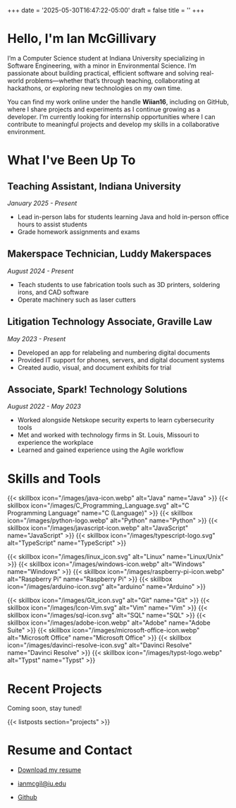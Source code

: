 +++
date = '2025-05-30T16:47:22-05:00'
draft = false
title = ''
+++

# Hello, I'm Ian McGillivary

I’m a Computer Science student at Indiana University specializing in Software Engineering, with a minor in 
Environmental Science. I’m passionate about building practical, efficient software and solving real-world 
problems—whether that’s through teaching, collaborating at hackathons, or exploring new technologies on my own time.

You can find my work online under the handle **Wiian16**, including on GitHub, where I share projects and experiments
as I continue growing as a developer. I’m currently looking for internship opportunities where I can contribute to
meaningful projects and develop my skills in a collaborative environment.

# What I've Been Up To

## Teaching Assistant, Indiana University

*January 2025 - Present*

- Lead in-person labs for students learning Java and hold in-person office hours to assist students
- Grade homework assignments and exams

## Makerspace Technician, Luddy Makerspaces

*August 2024 - Present*

- Teach students to use fabrication tools such as 3D printers, soldering irons, and CAD software
- Operate machinery such as laser cutters

## Litigation Technology Associate, Graville Law

*May 2023 - Present*

- Developed an app for relabeling and numbering digital documents
- Provided IT support for phones, servers, and digital document systems
- Created audio, visual, and document exhibits for trial

## Associate, Spark! Technology Solutions

*August 2022 - May 2023*

- Worked alongside Netskope security experts to learn cybersecurity tools
- Met and worked with technology firms in St. Louis, Missouri to experience the workplace
- Learned and gained experience using the Agile workflow

# Skills and Tools

{{< skillbox icon="/images/java-icon.webp" alt="Java" name="Java" >}}
{{< skillbox icon="/images/C_Programming_Language.svg" alt="C Programming Language" name="C (Language)" >}}
{{< skillbox icon="/images/python-logo.webp" alt="Python" name="Python" >}}
{{< skillbox icon="/images/javascript-icon.webp" alt="JavaScript" name="JavaScript" >}}
{{< skillbox icon="/images/typescript-logo.svg" alt="TypeScript" name="TypeScript" >}}

{{< skillbox icon="/images/linux_icon.svg" alt="Linux" name="Linux/Unix" >}}
{{< skillbox icon="/images/windows-icon.webp" alt="Windows" name="Windows" >}}
{{< skillbox icon="/images/raspberry-pi-icon.webp" alt="Raspberry Pi" name="Raspberry Pi" >}}
{{< skillbox icon="/images/arduino-icon.svg" alt="arduino" name="Arduino" >}}

{{< skillbox icon="/images/Git_icon.svg" alt="Git" name="Git" >}}
{{< skillbox icon="/images/Icon-Vim.svg" alt="Vim" name="Vim" >}}
{{< skillbox icon="/images/sql-icon.svg" alt="SQL" name="SQL" >}}
{{< skillbox icon="/images/adobe-icon.webp" alt="Adobe" name="Adobe Suite" >}}
{{< skillbox icon="/images/microsoft-office-icon.webp" alt="Microsoft Office" name="Microsoft Office" >}}
{{< skillbox icon="/images/davinci-resolve-icon.svg" alt="Davinci Resolve" name="Davinci Resolve" >}}
{{< skillbox icon="/images/typst-logo.webp" alt="Typst" name="Typst" >}}

# Recent Projects

Coming soon, stay tuned!

{{< listposts section="projects" >}}

# Resume and Contact

- [Download my resume](/redirects/resume/)

- [ianmcgil@iu.edu](mailto:ianmgil@iu.edu)

- [Github](/redirects/github/)
